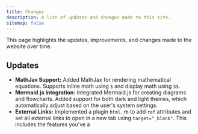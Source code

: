 ```yaml
---
title: Changes
description: A list of updates and changes made to this site.
sitemap: false
---
```


This page highlights the updates, improvements, and changes made to the website over time.


## Updates

- **MathJax Support:** Added MathJax for rendering mathematical equations. Supports inline math using `$` and display math using `$$`.
- **Mermaid.js Integration:** Integrated Mermaid.js for creating diagrams and flowcharts. Added support for both dark and light themes, which automatically adjust based on the user's system settings.
- **External Links:** Implemented a plugin `html.rb` to add `ref` attributes and set all external links to open in a new tab using `target="_blank"`.
This includes the features you've a
 
